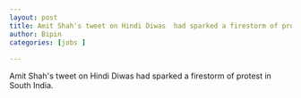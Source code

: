 ```yaml
---
layout: post
title: Amit Shah's tweet on Hindi Diwas  had sparked a firestorm of protest in South India.
author: Bipin
categories: [jobs ]
 
---
```

Amit Shah's tweet on Hindi Diwas  had sparked a firestorm of protest in South India.